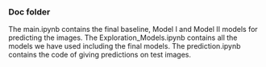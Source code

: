 ### Doc folder

The main.ipynb contains the final baseline, Model I and Model II models for predicting the images. The Exploration_Models.ipynb contains all the models we have used including the final models. The prediction.ipynb contains the code of giving predictions on test images.
